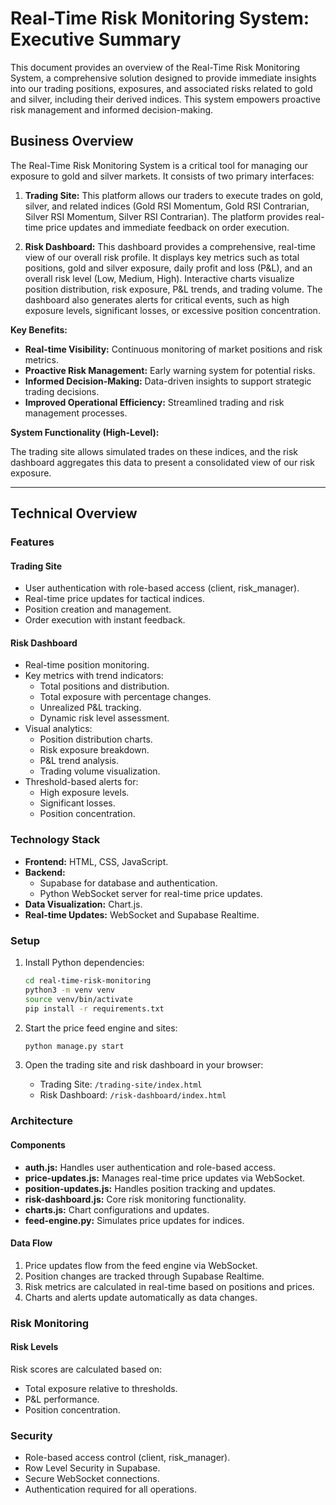 # Real-Time Risk Monitoring System: Executive Summary

This document provides an overview of the Real-Time Risk Monitoring System, a comprehensive solution designed to provide immediate insights into our trading positions, exposures, and associated risks related to gold and silver, including their derived indices. This system empowers proactive risk management and informed decision-making.

## Business Overview

The Real-Time Risk Monitoring System is a critical tool for managing our exposure to gold and silver markets. It consists of two primary interfaces:

1.  **Trading Site:** This platform allows our traders to execute trades on gold, silver, and related indices (Gold RSI Momentum, Gold RSI Contrarian, Silver RSI Momentum, Silver RSI Contrarian). The platform provides real-time price updates and immediate feedback on order execution.

2.  **Risk Dashboard:** This dashboard provides a comprehensive, real-time view of our overall risk profile. It displays key metrics such as total positions, gold and silver exposure, daily profit and loss (P&L), and an overall risk level (Low, Medium, High). Interactive charts visualize position distribution, risk exposure, P&L trends, and trading volume. The dashboard also generates alerts for critical events, such as high exposure levels, significant losses, or excessive position concentration.

**Key Benefits:**

*   **Real-time Visibility:** Continuous monitoring of market positions and risk metrics.
*   **Proactive Risk Management:** Early warning system for potential risks.
*   **Informed Decision-Making:** Data-driven insights to support strategic trading decisions.
*   **Improved Operational Efficiency:** Streamlined trading and risk management processes.

**System Functionality (High-Level):**

The trading site allows simulated trades on these indices, and the risk dashboard aggregates this data to present a consolidated view of our risk exposure.

---

## Technical Overview 

### Features

#### Trading Site

*   User authentication with role-based access (client, risk\_manager).
*   Real-time price updates for tactical indices.
*   Position creation and management.
*   Order execution with instant feedback.

#### Risk Dashboard

*   Real-time position monitoring.
*   Key metrics with trend indicators:
    *   Total positions and distribution.
    *   Total exposure with percentage changes.
    *   Unrealized P&L tracking.
    *   Dynamic risk level assessment.
*   Visual analytics:
    *   Position distribution charts.
    *   Risk exposure breakdown.
    *   P&L trend analysis.
    *   Trading volume visualization.
*   Threshold-based alerts for:
    *   High exposure levels.
    *   Significant losses.
    *   Position concentration.

### Technology Stack

*   **Frontend:** HTML, CSS, JavaScript.
*   **Backend:**
    *   Supabase for database and authentication.
    *   Python WebSocket server for real-time price updates.
*   **Data Visualization:** Chart.js.
*   **Real-time Updates:** WebSocket and Supabase Realtime.

### Setup

1.  Install Python dependencies:

    ```bash
    cd real-time-risk-monitoring
    python3 -m venv venv
    source venv/bin/activate
    pip install -r requirements.txt
    ```

2.  Start the price feed engine and sites:

    ```bash
    python manage.py start
    ```

3.  Open the trading site and risk dashboard in your browser:

    *   Trading Site: `/trading-site/index.html`
    *   Risk Dashboard: `/risk-dashboard/index.html`

### Architecture

#### Components

*   **auth.js:** Handles user authentication and role-based access.
*   **price-updates.js:** Manages real-time price updates via WebSocket.
*   **position-updates.js:** Handles position tracking and updates.
*   **risk-dashboard.js:** Core risk monitoring functionality.
*   **charts.js:** Chart configurations and updates.
*   **feed-engine.py:** Simulates price updates for indices.

#### Data Flow

1.  Price updates flow from the feed engine via WebSocket.
2.  Position changes are tracked through Supabase Realtime.
3.  Risk metrics are calculated in real-time based on positions and prices.
4.  Charts and alerts update automatically as data changes.

### Risk Monitoring

#### Risk Levels

Risk scores are calculated based on:

*   Total exposure relative to thresholds.
*   P&L performance.
*   Position concentration.

### Security

*   Role-based access control (client, risk\_manager).
*   Row Level Security in Supabase.
*   Secure WebSocket connections.
*   Authentication required for all operations.


